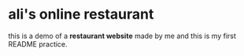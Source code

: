 # ali's online restaurant

this is a demo of a **restaurant website** made by me and this is my first README practice.